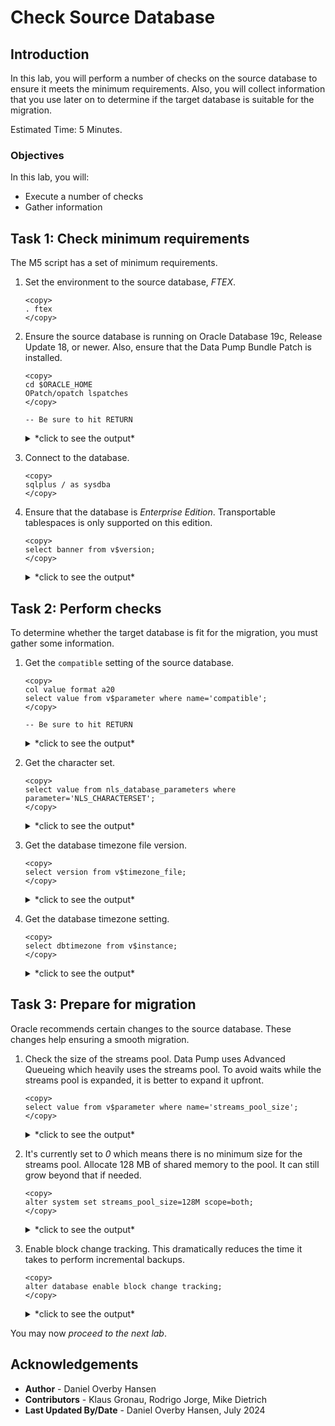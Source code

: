 # Check Source Database

## Introduction

In this lab, you will perform a number of checks on the source database to ensure it meets the minimum requirements. Also, you will collect information that you use later on to determine if the target database is suitable for the migration.

Estimated Time: 5 Minutes.

### Objectives

In this lab, you will:

* Execute a number of checks
* Gather information

## Task 1: Check minimum requirements

The M5 script has a set of minimum requirements.

1. Set the environment to the source database, *FTEX*.

    ```
    <copy>
    . ftex
    </copy>
    ```

2. Ensure the source database is running on Oracle Database 19c, Release Update 18, or newer. Also, ensure that the Data Pump Bundle Patch is installed.

    ```
    <copy>
    cd $ORACLE_HOME
    OPatch/opatch lspatches
    </copy>

    -- Be sure to hit RETURN
    ```    

    <details>
    <summary>*click to see the output*</summary>
    ``` text
    35648110;OJVM RELEASE UPDATE: 19.21.0.0.231017 (35648110)
    35787077;DATAPUMP BUNDLE PATCH 19.21.0.0.0
    35643107;Database Release Update : 19.21.0.0.231017 (35643107)
    29585399;OCW RELEASE UPDATE 19.3.0.0.0 (29585399)
    
    OPatch succeeded.
    ```
    </details>

3. Connect to the database.

    ```
    <copy>
    sqlplus / as sysdba
    </copy>
    ```

4. Ensure that the database is *Enterprise Edition*. Transportable tablespaces is only supported on this edition.

    ```
    <copy>
    select banner from v$version;
    </copy>
    ```

    <details>
    <summary>*click to see the output*</summary>
    ``` text
    BANNER
    --------------------------------------------------------------------------------
    Oracle Database 19c Enterprise Edition Release 19.0.0.0.0 - Production
    ```
    </details>    


## Task 2: Perform checks

To determine whether the target database is fit for the migration, you must gather some information.

1. Get the `compatible` setting of the source database.

    ```
    <copy>
    col value format a20
    select value from v$parameter where name='compatible';
    </copy>

    -- Be sure to hit RETURN
    ```

    <details>
    <summary>*click to see the output*</summary>
    ``` text
    19.0.0
    ```
    </details>  

2. Get the character set.

    ```
    <copy>
    select value from nls_database_parameters where parameter='NLS_CHARACTERSET';
    </copy>
    ```

    <details>
    <summary>*click to see the output*</summary>
    ``` text
    VALUE
    --------------------
    AL32UTF8
    ```
    </details>      

3. Get the database timezone file version.

    ```
    <copy>
    select version from v$timezone_file;
    </copy>
    ```

    <details>
    <summary>*click to see the output*</summary>
    ``` text
    VERSION
    ----------
    42
    ```
    </details>      

4. Get the database timezone setting.

    ```
    <copy>
    select dbtimezone from v$instance;
    </copy>
    ```

    <details>
    <summary>*click to see the output*</summary>
    ``` text
    DBTIME
    ------
    +00:00
    ```
    </details>    

## Task 3: Prepare for migration

Oracle recommends certain changes to the source database. These changes help ensuring a smooth migration.

1. Check the size of the streams pool. Data Pump uses Advanced Queueing which heavily uses the streams pool. To avoid waits while the streams pool is expanded, it is better to expand it upfront. 

    ```
    <copy>
    select value from v$parameter where name='streams_pool_size';
    </copy>
    ```

    <details>
    <summary>*click to see the output*</summary>
    ``` text
    VALUE
    --------------------
    0
    ```
    </details> 

2. It's currently set to *0* which means there is no minimum size for the streams pool. Allocate 128 MB of shared memory to the pool. It can still grow beyond that if needed.

    ```
    <copy>
    alter system set streams_pool_size=128M scope=both;
    </copy>
    ```

    <details>
    <summary>*click to see the output*</summary>
    ``` text
    SQL> alter system set streams_pool_size=128M scope=both;
    
    System altered.
    ```
    </details> 

3. Enable block change tracking. This dramatically reduces the time it takes to perform incremental backups.

    ```
    <copy>
    alter database enable block change tracking;
    </copy>
    ```

    <details>
    <summary>*click to see the output*</summary>
    ``` text
    SQL> alter database enable block change tracking;
    
    Database altered.
    ```
    </details>     

You may now *proceed to the next lab*.

## Acknowledgements

* **Author** - Daniel Overby Hansen
* **Contributors** - Klaus Gronau, Rodrigo Jorge, Mike Dietrich
* **Last Updated By/Date** - Daniel Overby Hansen, July 2024
